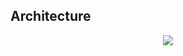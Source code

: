 ## Architecture
<p align="center">
  <img src="https://user-images.githubusercontent.com/85331232/187045038-1a4ea7e2-4da5-4b0c-8d51-7a5cb30192b1.png">
</p>

